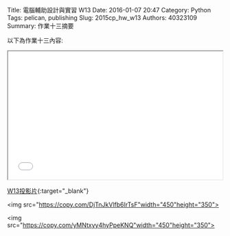Title: 電腦輔助設計與實習  W13
Date: 2016-01-07 20:47
Category: Python
Tags: pelican, publishing
Slug: 2015cp_hw_w13
Authors: 40323109
Summary: 作業十三摘要

以下為作業十三內容:
  
<iframe src="40323109_cp_w13_p.html" width="500" height="300"></iframe>

[W13投影片](40323109_cp_w13_p.html){:target="_blank"}

<img src="https://copy.com/DjTnJkVlfb6IrTsF"width="450"height="350">

<img src="https://copy.com/yMNtxyy4hyPpeKNQ"width="450"height="350">

